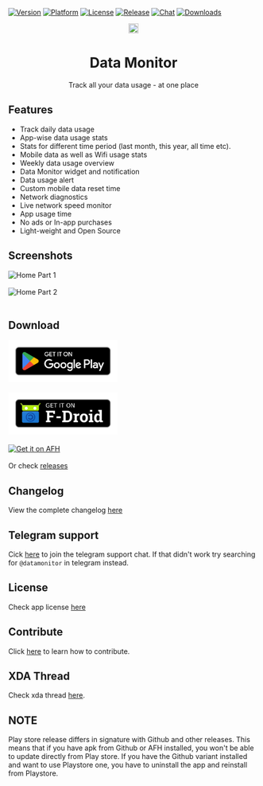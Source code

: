 [![Version](https://shields.io/badge/version-v2.1.0-087AFF.svg)](https://github.com/itsdrnoob/DataMonitor)
[![Platform](https://shields.io/badge/platform-android-green.svg)](https://github.com/itsdrnoob/DataMonitor)
[![License](https://img.shields.io/badge/license-GPL3-blue.svg)](https://www.gnu.org/licenses/gpl-3.0.en.html)
[![Release](https://shields.io/badge/release-v2.1.0-blue.svg)](https://github.com/itsdrnoob/DataMonitor/releases)
[![Chat](https://img.shields.io/badge/Telegram%20Chat-blue?logo=telegram)](https://t.me/datamonitor)
[![Downloads](https://img.shields.io/github/downloads/itsdrnoob/DataMonitor/total)](https://github.com/itsdrnoob/DataMonitor/releases)

<div align="center">
<img src="https://raw.githubusercontent.com/itsdrnoob/DataMonitor/master/images/icon.png" width="20%" height="20%"></img>

# Data Monitor
Track all your data usage - at one place
</div>

## Features
- Track daily data usage
- App-wise data usage stats
- Stats for different time period (last month, this year, all time etc).
- Mobile data as well as Wifi usage stats
- Weekly data usage overview
- Data Monitor widget and notification
- Data usage alert
- Custom mobile data reset time
- Network diagnostics
- Live network speed monitor
- App usage time
- No ads or In-app purchases
- Light-weight and Open Source

## Screenshots
![Home Part 1](https://github.com/itsdrnoob/DataMonitor/blob/0afb0f0ff795b3df153dc80622b55d4b42748bf0/images/ss_part_1.png)<br><br>
![Home Part 2](https://github.com/itsdrnoob/DataMonitor/blob/0afb0f0ff795b3df153dc80622b55d4b42748bf0/images/ss_part_2.png)
<br><br>

## Download
[<img alt="Get it on Google Play" height="85" src="./images/google-play-badge.png">](https://play.google.com/store/apps/details?id=com.drnoob.datamonitor)<br><br>
[<img alt="Get it on F-Droid" height="85" src="./images/f-droid-badge.png">](https://f-droid.org/packages/com.drnoob.datamonitor/)<br><br>
[<img alt="Get it on AFH" height="50" src="https://www.androidfilehost.com/images/afh.png">](https://www.androidfilehost.com/?fid=14871746926876844877)<br><br>
Or check <a href = "https://github.com/itsdrnoob/DataMonitor/releases/latest">releases</a>

## Changelog
View the complete changelog <a href = "CHANGELOG.md">here</a>

## Telegram support
Cick <a href="https://t.me/datamonitor">here</a> to join the telegram support chat. If that didn't work try searching for <code>@datamonitor</code> in telegram instead.

## License
Check app license <a href = "LICENSE">here</a>

## Contribute
Click <a href = "CONTRIBUTING.md">here</a> to learn how to contribute.

## XDA Thread
Check xda thread <a href = "https://forum.xda-developers.com/t/app-v1-0-data-monitor-track-all-your-data-usage-at-one-place.4356129/">here</a>.

## NOTE
Play store release differs in signature with Github and other releases. This means that if you have apk from Github or AFH installed, you won't be able to update directly from Play store. If you have the Github variant installed and want to use Playstore one, you have to uninstall the app and reinstall from Playstore.
